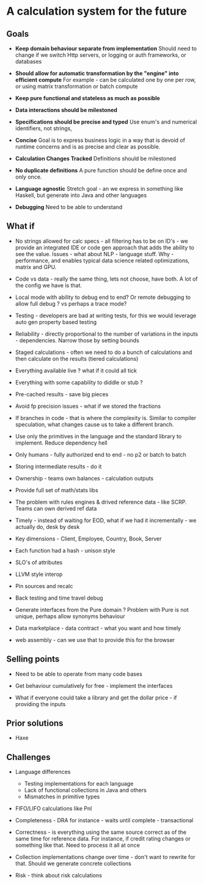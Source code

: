 # A calculation system for the future

## Goals

* **Keep domain behaviour separate from implementation** 
Should need to change if we switch Http servers, or logging or auth frameworks, or databases

* **Should allow for automatic transformation by the "engine" into efficient compute** 
For example - can be calculated one by one per row, or using matrix transformation or batch compute

* **Keep pure functional and stateless as much as possible**

* **Data interactions should be milestoned**

* **Specifications should be precise and typed**
Use enum's and numerical identifiers, not strings, 

* **Concise** Goal is to express business logic in a way that is devoid of runtime concerns and is as precise and clear as possible.

* **Calculation Changes Tracked** Definitions should be milestoned 

* **No duplicate definitions** A pure function should be define once and only once.

* **Language agnostic** Stretch goal - an we express in something like Haskell, but generate into Java and other languages

* **Debugging** Need to be able to understand 


## What if

* No strings allowed for calc specs - all filtering has to be on ID's - we provide an integrated IDE or code gen approach that adds the ability to see the value.
Issues - what about NLP - language stuff. Why - performance, and enables typical data science related optimizations, matrix and GPU. 

* Code vs data - really the same thing, lets not choose, have both. A lot of the config we have is that. 

* Local mode with ability to debug end to end? Or remote debugging to allow full debug ? vs perhaps a trace mode?

* Testing - developers are bad at writing tests, for this we would leverage auto gen property based testing

* Reliability - directly proportional to the number of variations in the inputs - dependencies. Narrow those by setting bounds

* Staged calculations - often we need to do a bunch of calculations and then calculate on the results (tiered calculations)

* Everything available live ? what if it could all tick

* Everything with some capability to diddle or stub ? 

* Pre-cached results - save big pieces

* Avoid fp precision issues - what if we stored the fractions

* If branches in code - that is where the complexity is. Similar to compiler speculation, what changes cause us to take a different branch.

* Use only the primitives in the language and the standard library to implement. Reduce dependency hell

* Only humans - fully authorized end to end - no p2 or batch to batch

* Storing intermediate results - do it

* Ownership - teams own balances - calculation outputs

* Provide full set of math/stats libs

* The problem with rules engines & drived reference data - like SCRP. Teams can own derived ref data

* Timely - instead of waiting for EOD, what if we had it incrementally - we actually do, desk by desk

* Key dimensions - Client, Employee, Country, Book, Server

* Each function had a hash - unison style

* SLO's of attributes

* LLVM style interop

* Pin sources and recalc

* Back testing and time travel debug

* Generate interfaces from the Pure domain ? Problem with Pure is not unique, perhaps allow synonyms behaviour

* Data marketplace - data contract - what you want and how timely

* web assembly - can we use that to provide this for the browser

## Selling points

* Need to be able to operate from many code bases

* Get behaviour cumulatively for free - implement the interfaces

* What if everyone could take a library and get the dollar price - if providing the inputs


## Prior solutions

* Haxe

## Challenges

* Language differences
  * Testing implementations for each language
  * Lack of functional collections in Java and others
  * Mismatches in primitive types
  
* FIFO/LIFO calculations like Pnl

* Completeness - DRA for instance - waits until complete - transactional

* Correctness - is everything using the same source correct as of the same time for reference data. For instance, if credit rating changes or something like that. Need to process it all at once

* Collection implementations change over time - don't want to rewrite for that. Should we generate concrete collections

* Risk - think about risk calculations




